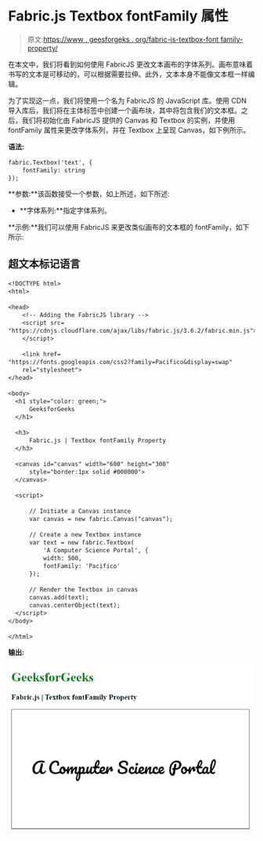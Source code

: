 # Fabric.js Textbox fontFamily 属性

> 原文:[https://www . geesforgeks . org/fabric-js-textbox-font family-property/](https://www.geeksforgeeks.org/fabric-js-textbox-fontfamily-property/)

在本文中，我们将看到如何使用 FabricJS 更改文本画布的字体系列。画布意味着书写的文本是可移动的，可以根据需要拉伸。此外，文本本身不能像文本框一样编辑。

为了实现这一点，我们将使用一个名为 FabricJS 的 JavaScript 库。使用 CDN 导入库后，我们将在主体标签中创建一个画布块，其中将包含我们的文本框。之后，我们将初始化由 FabricJS 提供的 Canvas 和 Textbox 的实例，并使用 fontFamily 属性来更改字体系列，并在 Textbox 上呈现 Canvas，如下例所示。

**语法:**

```
fabric.Textbox('text', {
    fontFamily: string
});
```

**参数:**该函数接受一个参数，如上所述，如下所述:

*   **字体系列:**指定字体系列。

**示例:**我们可以使用 FabricJS 来更改类似画布的文本框的 fontFamily，如下所示:

## 超文本标记语言

```
<!DOCTYPE html>
<html>

<head>
    <!-- Adding the FabricJS library -->
    <script src=
"https://cdnjs.cloudflare.com/ajax/libs/fabric.js/3.6.2/fabric.min.js">
    </script>

    <link href=
"https://fonts.googleapis.com/css2?family=Pacifico&display=swap" 
    rel="stylesheet">
</head>

<body>
  <h1 style="color: green;">
      GeeksforGeeks
  </h1>

  <h3>
      Fabric.js | Textbox fontFamily Property
  </h3>

  <canvas id="canvas" width="600" height="300" 
      style="border:1px solid #000000">
  </canvas>

  <script>

      // Initiate a Canvas instance 
      var canvas = new fabric.Canvas("canvas");

      // Create a new Textbox instance 
      var text = new fabric.Textbox(
          'A Computer Science Portal', {
          width: 500,
          fontFamily: 'Pacifico'
      });

      // Render the Textbox in canvas 
      canvas.add(text);
      canvas.centerObject(text);
  </script>
</body>

</html>
```

**输出:**

![](img/c2966c947d7db52ce75c0e9983de6001.png)